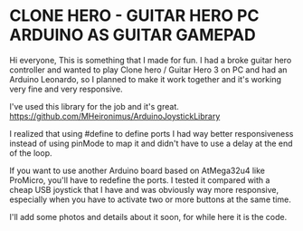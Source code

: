 # CLONE HERO - GUITAR HERO PC ARDUINO AS GUITAR GAMEPAD
Hi everyone, 
This is something that I made for fun. 
I had a broke guitar hero controller and wanted to play Clone hero  / Guitar Hero 3 on PC and had an Arduino Leonardo, so I planned to make it work together and it's working very fine and very responsive.

I've used this library for the job and it's great. 
https://github.com/MHeironimus/ArduinoJoystickLibrary

I realized that using #define to define ports I had way better responsiveness instead of using pinMode to map it and didn't have to use a delay at the end of the loop. 

If you want to use another Arduino board based on AtMega32u4  like ProMicro, you'll have to redefine the ports.
I tested it compared with a cheap USB joystick that I have and was obviously way more responsive, especially when you have to activate two or more buttons at the same time.

I'll add some photos and details about it soon, for while here it is the code. 



